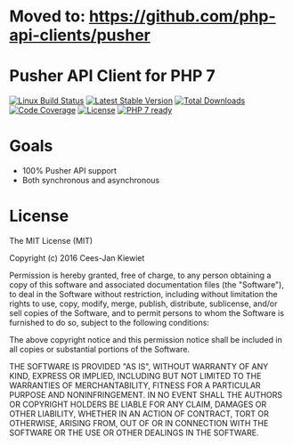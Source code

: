 # Moved to: https://github.com/php-api-clients/pusher

# Pusher API Client for PHP 7

[![Linux Build Status](https://travis-ci.org/WyriHaximus/php-pusher-client.svg?branch=master)](https://travis-ci.org/WyriHaximus/php-pusher-client)
[![Latest Stable Version](https://poser.pugx.org/WyriHaximus/pusher-client/v/stable.png)](https://packagist.org/packages/WyriHaximus/pusher-client)
[![Total Downloads](https://poser.pugx.org/WyriHaximus/pusher-client/downloads.png)](https://packagist.org/packages/WyriHaximus/pusher-client)
[![Code Coverage](https://scrutinizer-ci.com/g/WyriHaximus/php-pusher-client/badges/coverage.png?b=master)](https://scrutinizer-ci.com/g/WyriHaximus/php-pusher-client/?branch=master)
[![License](https://poser.pugx.org/WyriHaximus/pusher-client/license.png)](https://packagist.org/packages/wyrihaximus/pusher-client)
[![PHP 7 ready](http://php7ready.timesplinter.ch/WyriHaximus/php-pusher-client/badge.svg)](https://appveyor-ci.org/WyriHaximus/php-pusher-client)


# Goals

* 100% Pusher API support
* Both synchronous and asynchronous

# License

The MIT License (MIT)

Copyright (c) 2016 Cees-Jan Kiewiet

Permission is hereby granted, free of charge, to any person obtaining a copy
of this software and associated documentation files (the "Software"), to deal
in the Software without restriction, including without limitation the rights
to use, copy, modify, merge, publish, distribute, sublicense, and/or sell
copies of the Software, and to permit persons to whom the Software is
furnished to do so, subject to the following conditions:

The above copyright notice and this permission notice shall be included in all
copies or substantial portions of the Software.

THE SOFTWARE IS PROVIDED "AS IS", WITHOUT WARRANTY OF ANY KIND, EXPRESS OR
IMPLIED, INCLUDING BUT NOT LIMITED TO THE WARRANTIES OF MERCHANTABILITY,
FITNESS FOR A PARTICULAR PURPOSE AND NONINFRINGEMENT. IN NO EVENT SHALL THE
AUTHORS OR COPYRIGHT HOLDERS BE LIABLE FOR ANY CLAIM, DAMAGES OR OTHER
LIABILITY, WHETHER IN AN ACTION OF CONTRACT, TORT OR OTHERWISE, ARISING FROM,
OUT OF OR IN CONNECTION WITH THE SOFTWARE OR THE USE OR OTHER DEALINGS IN THE
SOFTWARE.
